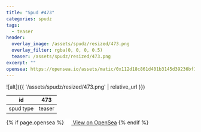 ```yaml
---
title: "Spud #473"
categories: spudz
tags:
  - teaser
header:
  overlay_image: /assets/spudz/resized/473.png
  overlay_filter: rgba(0, 0, 0, 0.5)
  teaser: /assets/spudz/resized/473.png
excerpt: ""
opensea: https://opensea.io/assets/matic/0x112d18c861d401b3145d39236bf149f01e18beed/473
---
```

![alt]({{ '/assets/spudz/resized/473.png' | relative_url }})

| id | 473 |
|-|-|
| spud type | teaser |

{% if page.opensea %}
<a href="{{page.opensea}}" class="btn btn--info" onclick="window.open(this.href, '_blank'); return false;"><img src="/assets/images/opensea.svg" width="16px"><span>  View on OpenSea</span></a>
{% endif %}
